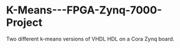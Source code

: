 # K-Means---FPGA-Zynq-7000-Project
Two different k-means versions of VHDL HDL on a Cora Zynq board.
